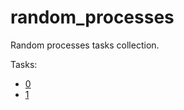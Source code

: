 # random_processes
Random processes tasks collection.

Tasks:
- [0](./0/README.md)
- [1](./1/README.md)